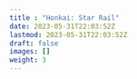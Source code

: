 ```yaml
---
title : "Honkai: Star Rail"
date: 2023-05-31T22:03:52Z
lastmod: 2023-05-31T22:03:52Z
draft: false
images: []
weight: 3
---
```

